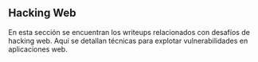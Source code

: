 ## Hacking Web

En esta sección se encuentran los writeups relacionados con desafíos de hacking web. Aquí se detallan técnicas para explotar vulnerabilidades en aplicaciones web.
